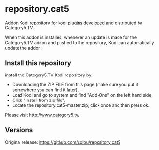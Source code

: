 # repository.cat5
Addon Kodi repository for kodi plugins developed and distributed by Category5.TV.

When this addon is installed, whenever an update is made for the Category5.TV addon and pushed to the repository,
Kodi can automatically update the addon.

## Install this repository

install the Category5.TV Kodi repository by:

* Downloading the ZIP FILE from this page
  (make sure you put it somewhere you can find it later),
* Load Kodi and go to system and find "Add-Ons" on the left hand side,
* Click "Install from zip file".
* Locate the repository.cat5-master.zip, click once and then press ok.

Please visit http://www.category5.tv/

## Versions

Original release: https://github.com/solbu/repository.cat5

